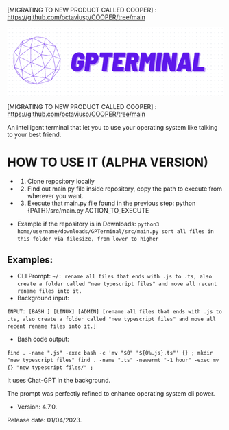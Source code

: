 [MIGRATING TO NEW PRODUCT CALLED COOPER] : https://github.com/octaviusp/COOPER/tree/main

![GPT TERMINAL IMAGE](https://github.com/octaviuspvn/GPTerminal/blob/main/GPTerminal%20banner.png)

[MIGRATING TO NEW PRODUCT CALLED COOPER] : https://github.com/octaviusp/COOPER/tree/main

An intelligent terminal that let you to use your operating system like talking to your best friend.

# HOW TO USE IT (ALPHA VERSION)
- 1) Clone repository locally
- 2) Find out main.py file inside repository, copy the path to execute from wherever you want.
- 3) Execute that main.py file found in the previous step: python {PATH}/src/main.py ACTION_TO_EXECUTE

- Example if the repository is in Downloads:
`python3 home/username/downloads/GPTerminal/src/main.py sort all files in this folder via filesize, from lower to higher`


## Examples:

- CLI Prompt:
`
~/: rename all files that ends with .js to .ts, also create a folder called "new typescript files" and move all recent rename files into it.
`
- Background input:


`INPUT:
[BASH ]
[LINUX]
[ADMIN]
[rename all files that ends with .js to .ts, also create a folder called "new typescript files" and move all recent rename files into it.]
`


- Bash code output:

`
find . -name ".js" -exec bash -c 'mv "$0" "${0%.js}.ts"' {} ;
mkdir "new typescript files"
find . -name ".ts" -newermt "-1 hour" -exec mv {} "new typescript files/" ;
`

It uses Chat-GPT in the background.

The prompt was perfectly refined to enhance operating system cli power.

- Version: 4.7.0.

Release date: 01/04/2023.
